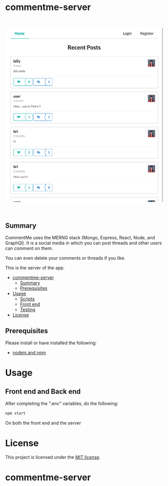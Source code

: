 # commentme-server

<br/>
<p align="center">
<img src="./web-image.png" width="500" alt="Full Stack Example">
</a>
</p>
<br/>

## Summary

CommentMe uses the MERNG stack (Mongo, Express, React, Node, and GraphQl). It is a social media in which you can post threads and other users can comment on them.

You can even delete your comments or threads if you like.

This is the server of the app.

- [commentme-server](#commentme-server)
  - [Summary](#summary)
  - [Prerequisites](#prerequisites)
- [Usage](#usage)
  - [Scripts](#scripts)
  - [Front end](#front-end)
  - [Testing](#testing)
- [License](#license)

## Prerequisites

Please install or have installed the following:

- [nodejs and npm](https://nodejs.org/en/download/)

# Usage

## Front end and Back end

After completing the ".env" variables, do the following:

```bash
npm start
```

On both the front end and the server

# License

This project is licensed under the [MIT license](LICENSE).
# commentme-server
